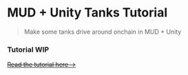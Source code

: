 # MUD + Unity Tanks Tutorial

> Make some tanks drive around onchain in MUD + Unity

### Tutorial WIP

~~[Read the tutorial here &rarr;](https://0xpectations.notion.site/Tanks-Tutorial-31fe9c88e4384f7c8f47c09418ee0669)~~
